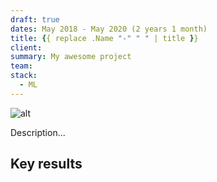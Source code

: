 ```yaml
---
draft: true
dates: May 2018 - May 2020 (2 years 1 month)
title: {{ replace .Name "-" " " | title }}
client: 
summary: My awesome project
team: 
stack:
  - ML
---
```


![alt](//via.placeholder.com/640x150)

Description...

## Key results

